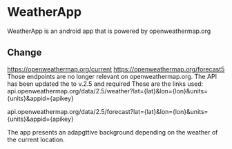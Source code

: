 # WeatherApp
WeatherApp is an android app that is powered by openweathermap.org

## Change

https://openweathermap.org/current
https://openweathermap.org/forecast5
Those endpoints are no longer relevant on openweathermap.org.
The API has been updated the to v.2.5 and required
These are the links used:
api.openweathermap.org/data/2.5/weather?lat={lat}&lon={lon}&units={units}&appid={apikey}

api.openweathermap.org/data/2.5/forecast?lat={lat}&lon={lon}&units={units}&appid={apikey}

The app presents an adapgttive background depending on the weather of the current location.